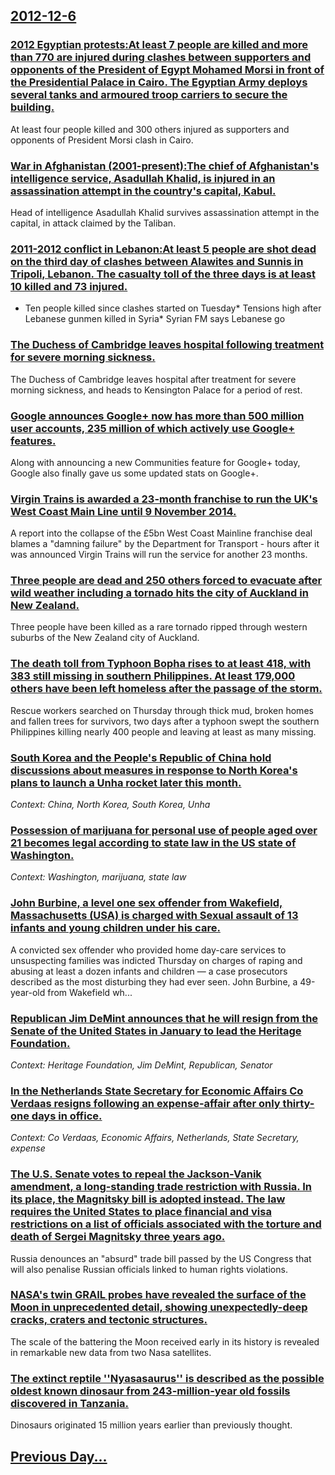## [2012-12-6](/news/2012/12/6/index.md)

### [2012 Egyptian protests:At least 7 people are killed and more than 770 are injured during clashes between supporters and opponents of the President of Egypt Mohamed Morsi in front of the Presidential Palace in Cairo. The Egyptian Army deploys several tanks and armoured troop carriers to secure the building. ](/news/2012/12/6/2012-egyptian-protests-pat-least-7-people-are-killed-and-more-than-770-are-injured-during-clashes-between-supporters-and-opponents-of-the-pr.md)
At least four people killed and 300 others injured as supporters and opponents of President Morsi clash in Cairo.

### [War in Afghanistan (2001-present):The chief of Afghanistan's intelligence service, Asadullah Khalid, is injured in an assassination attempt in the country's capital, Kabul. ](/news/2012/12/6/war-in-afghanistan-2001apresent-pthe-chief-of-afghanistan-s-intelligence-service-asadullah-khalid-is-injured-in-an-assassination-attem.md)
Head of intelligence Asadullah Khalid survives assassination attempt in the capital, in attack claimed by the Taliban.

### [2011-2012 conflict in Lebanon:At least 5 people are shot dead on the third day of clashes between Alawites and Sunnis in Tripoli, Lebanon. The casualty toll of the three days is at least 10 killed and 73 injured. ](/news/2012/12/6/2011a2012-conflict-in-lebanon-pat-least-5-people-are-shot-dead-on-the-third-day-of-clashes-between-alawites-and-sunnis-in-tripoli-lebanon.md)
* Ten people killed since clashes started on Tuesday* Tensions high after Lebanese gunmen killed in Syria* Syrian FM says Lebanese go

### [The Duchess of Cambridge leaves hospital following treatment for severe morning sickness. ](/news/2012/12/6/the-duchess-of-cambridge-leaves-hospital-following-treatment-for-severe-morning-sickness.md)
The Duchess of Cambridge leaves hospital after treatment for severe morning sickness, and heads to Kensington Palace for a period of rest.

### [Google announces Google+ now has more than 500 million user accounts, 235 million of which actively use Google+ features. ](/news/2012/12/6/google-announces-google-now-has-more-than-500-million-user-accounts-235-million-of-which-actively-use-google-features.md)
Along with announcing a new Communities feature for Google+ today, Google also finally gave us some updated stats on Google+.

### [Virgin Trains is awarded a 23-month franchise to run the UK's West Coast Main Line until 9 November 2014. ](/news/2012/12/6/virgin-trains-is-awarded-a-23-month-franchise-to-run-the-uk-s-west-coast-main-line-until-9-november-2014.md)
A report into the collapse of the £5bn West Coast Mainline franchise deal blames a &quot;damning failure&quot; by the Department for Transport - hours after it was announced Virgin Trains will run the service for another 23 months.

### [Three people are dead and 250 others forced to evacuate after wild weather including a tornado hits the city of Auckland in New Zealand. ](/news/2012/12/6/three-people-are-dead-and-250-others-forced-to-evacuate-after-wild-weather-including-a-tornado-hits-the-city-of-auckland-in-new-zealand.md)
Three people have been killed as a rare tornado ripped through western suburbs of the New Zealand city of Auckland.

### [The death toll from Typhoon Bopha rises to at least 418, with 383 still missing in southern Philippines. At least 179,000 others have been left homeless after the passage of the storm. ](/news/2012/12/6/the-death-toll-from-typhoon-bopha-rises-to-at-least-418-with-383-still-missing-in-southern-philippines-at-least-179-000-others-have-been-l.md)
Rescue workers searched on Thursday through thick mud, broken homes and fallen trees for survivors, two days after a typhoon swept the southern Philippines killing nearly 400 people and leaving at least as many missing.

### [South Korea and the People's Republic of China hold discussions about measures in response to North Korea's plans to launch a Unha rocket later this month. ](/news/2012/12/6/south-korea-and-the-people-s-republic-of-china-hold-discussions-about-measures-in-response-to-north-korea-s-plans-to-launch-a-unha-rocket-la.md)
_Context: China, North Korea, South Korea, Unha_

### [Possession of marijuana for personal use of people aged over 21 becomes legal according to state law in the US state of Washington. ](/news/2012/12/6/possession-of-marijuana-for-personal-use-of-people-aged-over-21-becomes-legal-according-to-state-law-in-the-us-state-of-washington.md)
_Context: Washington, marijuana, state law_

### [John Burbine, a level one sex offender from Wakefield, Massachusetts (USA) is charged with Sexual assault of 13 infants and young children under his care. ](/news/2012/12/6/john-burbine-a-level-one-sex-offender-from-wakefield-massachusetts-usa-is-charged-with-sexual-assault-of-13-infants-and-young-children-u.md)
A convicted sex offender who provided home day-care services to unsuspecting families was indicted Thursday on charges of raping and abusing at least a dozen infants and children — a case prosecutors described as the most disturbing they had ever seen. John Burbine, a 49-year-old from Wakefield wh...

### [Republican Jim DeMint announces that he will resign from the Senate of the United States in January to lead the Heritage Foundation. ](/news/2012/12/6/republican-jim-demint-announces-that-he-will-resign-from-the-senate-of-the-united-states-in-january-to-lead-the-heritage-foundation.md)
_Context: Heritage Foundation, Jim DeMint, Republican, Senator_

### [In the Netherlands State Secretary for Economic Affairs Co Verdaas resigns following an expense-affair after only thirty-one days in office. ](/news/2012/12/6/in-the-netherlands-state-secretary-for-economic-affairs-co-verdaas-resigns-following-an-expense-affair-after-only-thirty-one-days-in-office.md)
_Context: Co Verdaas, Economic Affairs, Netherlands, State Secretary, expense_

### [The U.S. Senate votes to repeal the Jackson-Vanik amendment, a long-standing trade restriction with Russia. In its place, the Magnitsky bill is adopted instead. The law requires the United States to place financial and visa restrictions on a list of officials associated with the torture and death of Sergei Magnitsky three years ago. ](/news/2012/12/6/the-u-s-senate-votes-to-repeal-the-jacksonavanik-amendment-a-long-standing-trade-restriction-with-russia-in-its-place-the-magnitsky-bi.md)
Russia denounces an &quot;absurd&quot; trade bill passed by the US Congress that will also penalise Russian officials linked to human rights violations.

### [NASA's twin GRAIL probes have revealed the surface of the Moon in unprecedented detail, showing unexpectedly-deep cracks, craters and tectonic structures. ](/news/2012/12/6/nasa-s-twin-grail-probes-have-revealed-the-surface-of-the-moon-in-unprecedented-detail-showing-unexpectedly-deep-cracks-craters-and-tecton.md)
The scale of the battering the Moon received early in its history is revealed in remarkable new data from two Nasa satellites.

### [The extinct reptile ''Nyasasaurus'' is described as the possible oldest known dinosaur from 243-million-year old fossils discovered in Tanzania. ](/news/2012/12/6/the-extinct-reptile-nyasasaurus-is-described-as-the-possible-oldest-known-dinosaur-from-243-million-year-old-fossils-discovered-in-tanza.md)
Dinosaurs originated 15 million years earlier than previously thought.

## [Previous Day...](/news/2012/12/5/index.md)

